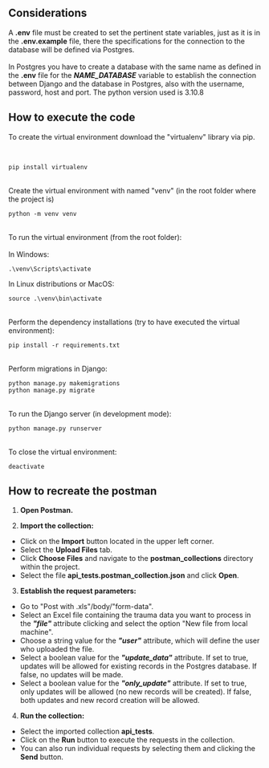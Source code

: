 
## Considerations
A **.env** file must be created to set the pertinent state variables, just as it is in the **.env.example** file, there the specifications for the connection to the database will be defined via Postgres.<br><br>
In Postgres you have to create a database with the same name as defined in the **.env** file for the ***NAME_DATABASE*** variable to establish the connection between Django and the database in Postgres, also with the username, password, host and port.
The python version used is 3.10.8

## How to execute the code

To create the virtual environment download the "virtualenv" library via pip.

<br>

```
pip install virtualenv 
```

<br> 
Create the virtual environment with named "venv" (in the root folder where the project is)

```
python -m venv venv
```

<br>
To run the virtual environment (from the root folder): <br><br>
In Windows:<br>

```
.\venv\Scripts\activate
```

In Linux distributions or MacOS:<br>

```
source .\venv\bin\activate
```

<br>
Perform the dependency installations (try to have executed the virtual environment):

```
pip install -r requirements.txt
```

<br>
Perform migrations in Django:

```
python manage.py makemigrations
python manage.py migrate
```

<br>
To run the Django server (in development mode):

```
python manage.py runserver
```

<br>
To close the virtual environment:

```
deactivate
``` 

## How to recreate the postman


1. **Open Postman.**

2. **Import the collection:**
- Click on the **Import** button located in the upper left corner.
- Select the **Upload Files** tab.
- Click **Choose Files** and navigate to the **postman_collections** directory within the project.
- Select the file **api_tests.postman_collection.json** and click **Open**.
3. **Establish the request parameters:**
- Go to "Post with .xls"/body/"form-data".
- Select an Excel file containing the trauma data you want to process in the ***"file"*** attribute clicking and select the option "New file from local machine".
- Choose a string value for the ***"user"*** attribute, which will define the user who uploaded the file.
- Select a boolean value for the ***"update_data"*** attribute. If set to true, updates will be allowed for existing records in the Postgres database. If false, no updates will be made.
- Select a boolean value for the ***"only_update"*** attribute. If set to true, only updates will be allowed (no new records will be created). If false, both updates and new record creation will be allowed.

4. **Run the collection:**
- Select the imported collection **api_tests**.
- Click on the **Run** button to execute the requests in the collection.
- You can also run individual requests by selecting them and clicking the **Send** button.